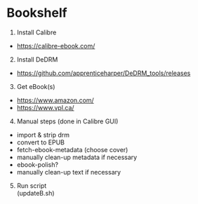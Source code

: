# Bookshelf

1. Install Calibre
* https://calibre-ebook.com/

2. Install DeDRM 
* https://github.com/apprenticeharper/DeDRM_tools/releases

3. Get eBook(s)
* https://www.amazon.com/
* https://www.vpl.ca/

4. Manual steps (done in Calibre GUI)
* import & strip drm
* convert to EPUB
* fetch-ebook-metadata (choose cover)
* manually clean-up metadata if necessary
* ebook-polish?
* manually clean-up text if necessary

5. Run script  
     (updateB.sh)
